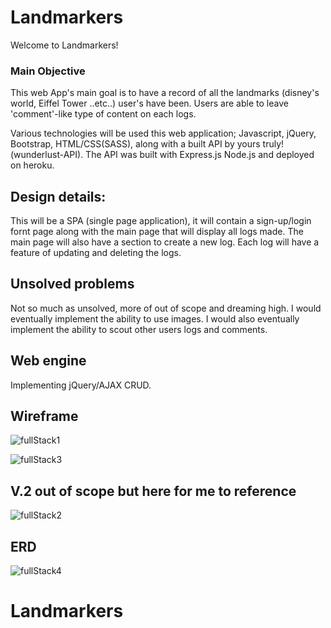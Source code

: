 # Landmarkers

Welcome to Landmarkers!


### Main Objective

This web App's main goal is to have a record of all the landmarks (disney's world, Eiffel Tower ..etc..) user's have been. Users are able to leave 'comment'-like type of content on each logs.


Various technologies will be used this web application; Javascript, jQuery, Bootstrap, HTML/CSS(SASS), along with a built API by yours truly! (wunderlust-API). The API was built with Express.js Node.js and deployed on heroku.

## Design details:
This will be a SPA (single page application), it will contain a sign-up/login fornt page along with the main page that will display all logs made. The main page will also have a section to create a new log. Each log will have a feature of updating and deleting the logs.

## Unsolved problems

Not so much as unsolved, more of out of scope and dreaming high.
I would eventually implement the ability to use images.
I would also eventually implement the ability to scout other users logs and comments.



## Web engine

Implementing jQuery/AJAX CRUD.

## Wireframe

![fullStack1](https://media.git.generalassemb.ly/user/33542/files/bf015500-7cc1-11eb-94e2-e809a53be7db)


![fullStack3](https://media.git.generalassemb.ly/user/33542/files/d6404280-7cc1-11eb-8584-74d87b2236c0)


## V.2 out of scope but here for me to reference

![fullStack2](https://media.git.generalassemb.ly/user/33542/files/d3455200-7cc1-11eb-94d9-86afbceab241)

## ERD
![fullStack4](https://media.git.generalassemb.ly/user/33542/files/d9d3c980-7cc1-11eb-9584-a8f25c69ea53)

# Landmarkers
